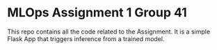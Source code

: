 # MLOps Assignment 1 Group 41

This repo contains all the code related to the Assignment. It is a simple Flask App that triggers inference from a trained model.